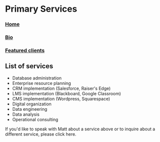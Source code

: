 # Primary Services

### [Home](/README.md)
### [Bio](/Bio.md)
### [Featured clients](/Clients.md)

## List of services
- Database administration
- Enterprise resource planning
- CRM implementation (Salesforce, Raiser's Edge)
- LMS implementation (Blackboard, Google Classroom)
- CMS implementation (Wordpress, Squarespace)
- Digital organization
- Data engineering
- Data analysis
- Operational consulting

If you'd like to speak with Matt about a service above or to inquire about a different service, please click here.
